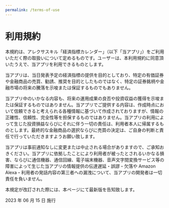 ```yaml
---
permalink: /terms-of-use
---
```


# 利用規約

本規約は、アレクサスキル「経済指標カレンダー」（以下「当アプリ」）をご利用いただく際の取扱いについて定めるものです。ユーザーは、本利用規約に同意頂いたうえで、当アプリを利用できるものとします。

当アプリは、当日発表予定の経済指標の提供を目的としており、特定の有価証券や金融商品の売買、勧誘、推奨を目的としたものではなく、特定の証券銘柄や金融市場の将来の騰落を示唆または保証するものでもありません。

当アプリ中のいかなる内容も、将来の運用成果の良否や投資収益の獲得を示唆または保証するものではありません。当アプリでご提供する内容は、作成時点において信頼できると考えられる各種情報に基づいて作成されておりますが、情報の正確性、信頼性、完全性等を担保するものではありません。当アプリの利用によって生じた投資損益ならびにそれに伴う一切の責任は、利用者本人に帰属するものとします。最終的な金融商品の選択ならびに売買の決定は、ご自身の判断と責任で行っていただきますようお願い致します。

当アプリは事前通知なしに変更または中止される場合がありますので、ご承知おきください。当アプリに依拠したことにより利用者が被ったとされるいかなる損害、ならびに通信機器、通信回線、電子端末機器、音声文字間変換サービス等の障害によって生じた当アプリの情報提供の伝達遅延・誤謬・欠落や Amazon Alexa・利用者の発話内容の第三者への漏洩について、当アプリの開発者は一切責任を負いません。

本規定が改訂された際には、本ページにて最新版を告知致します。

2023 年 06 月 15 日 施行
